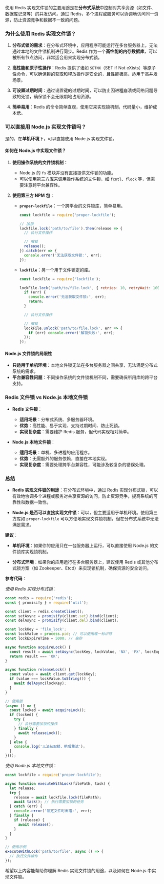 使用 Redis 实现文件锁的主要用途是在**分布式系统**中控制对共享资源（如文件、数据库记录等）的并发访问。通过 Redis，多个进程或服务可以协调地访问同一资源，防止资源竞争和数据不一致的问题。

### **为什么使用 Redis 实现文件锁？**

1. **分布式锁的需求**：在分布式环境中，应用程序可能运行在多台服务器上，无法通过本地的文件锁机制进行同步。Redis 作为一个**高性能的内存数据库**，可以被所有节点访问，非常适合用来实现分布式锁。

2. **高性能和原子性操作**：Redis 提供了诸如 `SETNX`（SET if Not eXists）等原子性命令，可以确保锁的获取和释放操作是安全的，且性能极高，适用于高并发场景。

3. **可设置过期时间**：通过设置键的过期时间，可以防止因进程崩溃或网络问题导致的死锁，确保锁不会无限期地占用资源。

4. **简单易用**：Redis 的命令简单直观，使用它来实现锁机制，代码量小，维护成本低。

### **可以直接用 Node.js 实现文件锁吗？**

是的，在**单机环境**下，可以直接使用 Node.js 实现文件锁。

#### **如何在 Node.js 中实现文件锁？**

1. **使用操作系统的文件锁机制**：

   - Node.js 的 `fs` 模块并没有直接提供文件锁的功能。
   - 可以使用第三方库来调用操作系统的文件锁，如 `fcntl`、`flock` 等，但需要注意跨平台兼容性。

2. **使用第三方 NPM 包**：

   - **`proper-lockfile`**：一个跨平台的文件锁库，简单易用。

     ```javascript
     const lockfile = require('proper-lockfile');

     // 加锁
     lockfile.lock('path/to/file').then(release => {
       // 执行文件操作

       // 解锁
       release();
     }).catch(err => {
       console.error('无法获取文件锁:', err);
     });
     ```

   - **`lockfile`**：另一个用于文件锁定的库。

     ```javascript
     const lockFile = require('lockfile');

     lockFile.lock('path/to/file.lock', { retries: 10, retryWait: 100 }, err => {
       if (err) {
         console.error('无法获取文件锁:', err);
         return;
       }

       // 执行文件操作

       // 解锁
       lockFile.unlock('path/to/file.lock', err => {
         if (err) console.error('解锁失败:', err);
       });
     });
     ```

#### **Node.js 文件锁的局限性**

- **只适用于单机环境**：本地文件锁无法在多台服务器之间共享，无法满足分布式系统的需求。
- **平台兼容性问题**：不同操作系统的文件锁机制不同，需要确保所用库的跨平台支持。

### **Redis 文件锁 vs Node.js 本地文件锁**

- **Redis 文件锁**：

  - **适用场景**：分布式系统、多服务器环境。
  - **优势**：高性能、易于实现、支持过期时间、防止死锁。
  - **实现复杂度**：需要维护 Redis 服务，但代码实现相对简单。

- **Node.js 本地文件锁**：

  - **适用场景**：单机、多进程的应用程序。
  - **优势**：无需额外的服务依赖，直接在本地实现。
  - **实现复杂度**：需要处理跨平台兼容性，可能涉及较复杂的错误处理。

### **总结**

- **Redis 实现文件锁的用途**：在分布式环境中，通过 Redis 实现分布式锁，可以有效地协调多个进程或服务对共享资源的访问，防止资源竞争，提高系统的可靠性和数据一致性。

- **Node.js 是否可以直接实现文件锁**：可以，但主要适用于单机环境。使用第三方库如 `proper-lockfile` 可以方便地实现文件锁机制，但在分布式系统中无法满足需求。

**建议**：

- **单机环境**：如果你的应用只在一台服务器上运行，可以直接使用 Node.js 的文件锁库实现锁机制。

- **分布式环境**：如果你的应用运行在多台服务器上，建议使用 Redis 或其他分布式锁方案（如 Zookeeper、Etcd）来实现锁机制，确保资源的安全访问。

**参考代码**：

*使用 Redis 实现分布式锁*：

```javascript
const redis = require('redis');
const { promisify } = require('util');

const client = redis.createClient();
const setAsync = promisify(client.set).bind(client);
const delAsync = promisify(client.del).bind(client);

const lockKey = 'file_lock';
const lockValue = process.pid; // 可以使用唯一标识符
const lockExpireTime = 5000; // 毫秒

async function acquireLock() {
  const result = await setAsync(lockKey, lockValue, 'NX', 'PX', lockExpireTime);
  return result === 'OK';
}

async function releaseLock() {
  const value = await client.get(lockKey);
  if (value === lockValue.toString()) {
    await delAsync(lockKey);
  }
}

// 使用锁
(async () => {
  const locked = await acquireLock();
  if (locked) {
    try {
      // 执行需要加锁的操作
    } finally {
      await releaseLock();
    }
  } else {
    console.log('无法获取锁，稍后重试');
  }
})();
```

*使用 Node.js 本地文件锁*：

```javascript
const lockfile = require('proper-lockfile');

async function executeWithLock(filePath, task) {
  let release;
  try {
    release = await lockfile.lock(filePath);
    await task(); // 执行需要加锁的任务
  } catch (err) {
    console.error('锁定文件时出错:', err);
  } finally {
    if (release) {
      await release();
    }
  }
}

// 使用示例
executeWithLock('path/to/file', async () => {
  // 执行文件操作
});
```

希望以上内容能帮助你理解 Redis 实现文件锁的用途，以及如何在 Node.js 中实现文件锁。